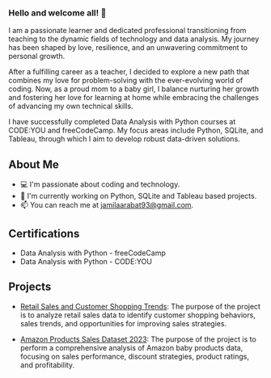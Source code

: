 ### Hello and welcome all! 👋

I am a passionate learner and dedicated professional transitioning from teaching to the dynamic fields of technology and data analysis. My journey has been shaped by love, resilience, and an unwavering commitment to personal growth.

After a fulfilling career as a teacher, I decided to explore a new path that combines my love for problem-solving with the ever-evolving world of coding. Now, as a proud mom to a baby girl, I balance nurturing her growth and fostering her love for learning at home while embracing the challenges of advancing my own technical skills.

I have successfully completed Data Analysis with Python courses at CODE:YOU and freeCodeCamp. My focus areas include Python, SQLite, and Tableau, through which I aim to develop robust data-driven solutions.

## About Me

* 💻 I'm passionate about coding and technology.
* 🌱 I'm currently working on Python, SQLite and Tableau based projects.
* 📫 You can reach me at jamilaarabat93@gmail.com.

## Certifications

- Data Analysis with Python - freeCodeCamp
- Data Analysis with Python - CODE:YOU

## Projects

* [Retail Sales and Customer Shopping Trends](https://github.com/JamilaAr/Retail-Sales-and-Customer-Shopping-Trends): The purpose of the project is to analyze retail sales data to identify customer shopping behaviors, sales trends, and opportunities for improving sales strategies.

* [Amazon Products Sales Dataset 2023](https://github.com/JamilaAr/Amazon-Products-Sales-Dataset-2023): The purpose of the project is to perform a comprehensive analysis of Amazon baby products data, focusing on sales performance, discount strategies, product ratings, and profitability.
